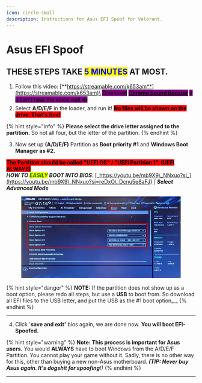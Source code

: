 ```yaml
---
icon: circle-small
description: Instructions for Asus EFI Spoof for Valorant.
---
```


# Asus EFI Spoof

## THESE STEPS TAKE <mark style="color:blue;">5 MINUTES</mark> AT MOST.

1. Follow this video: [**https://streamable.com/k653am**](https://streamable.com/k653am)\
   <mark style="background-color:purple;">Download</mark> [<mark style="background-color:purple;">**Chrome Sound Booster**</mark>](https://chromewebstore.google.com/detail/volume-booster/ejkiikneibegknkgimmihdpcbcedgmpo) <mark style="background-color:purple;">if u can't hear the voice well 🔊</mark>&#x20;
2. Select **A/D/E/F** in the loader, and run it! <mark style="background-color:red;">**No files will be shown on the drive. That's fine!**</mark>

{% hint style="info" %}
**Please select the drive letter assigned to the partition.** So not all four, but the letter of the partition.
{% endhint %}

3. Now set up **(A/D/E/F)** Partition as **Boot priority #1** and **Windows Boot Manager as #2.**

<mark style="background-color:red;">**The Partition should be called "UEFI OS" / "UEFI Partition 1". (UEFI ALWAYS)**</mark>\
_**HOW TO **<mark style="color:green;">**EASILY**</mark>** BOOT INTO BIOS**:_ [_https://youtu.be/mb9X9\_NNxuo?si_](https://youtu.be/mb9X9\_NNxuo?si=reDxO\_Dcnu5e8aFJ) _| **Select Advanced Mode**_

<figure><img src="../../../.gitbook/assets/Boot order.jpg" alt=""><figcaption></figcaption></figure>

{% hint style="danger" %}
**NOTE:**  If the partition does not show up as a boot option, please redo all steps, but use a **USB** to boot from. So download all EFI files to the USB letter, and put the USB as the #1 boot option_._
{% endhint %}

***

4. Click '**save and exit'** bios again, we are done now. **You will boot EFI-Spoofed.**

{% hint style="warning" %}
**Note: This process is important for Asus users.** You would **ALWAYS** have to boot Windows from the A/D/E/F Partition. You cannot play your game without it. Sadly, there is no other way for this, other than buying a new non-Asus motherboard. _**(TIP: Never buy Asus again. It's dogshit for spoofing**!)_
{% endhint %}

***
